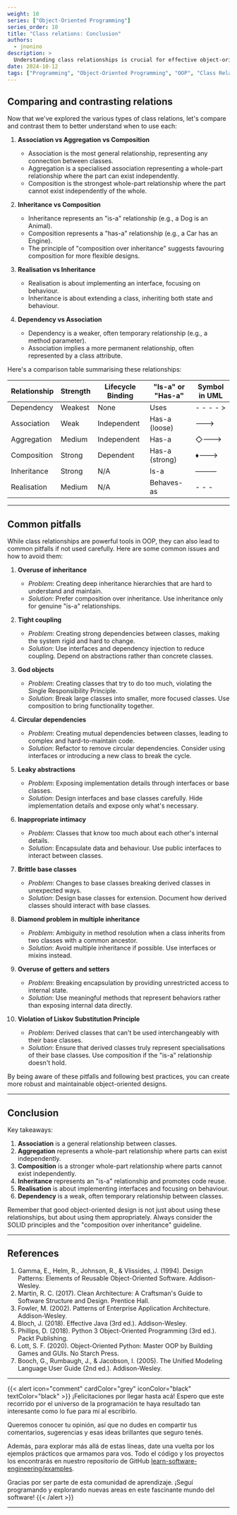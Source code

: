 ```yaml
---
weight: 10
series: ["Object-Oriented Programming"]
series_order: 10
title: "Class relations: Conclusion"
authors:
  - jnonino
description: >
  Understanding class relationships is crucial for effective object-oriented design and programming. We've explored various types of relationships including association, aggregation, composition, inheritance, realisation, and dependency. Each of these relationships serves a specific purpose and has its own strengths and weaknesses.
date: 2024-10-12
tags: ["Programming", "Object-Oriented Programming", "OOP", "Class Relations"]
---
```


## Comparing and contrasting relations

Now that we've explored the various types of class relations, let's compare and contrast them to better understand when to use each:

1. **Association vs Aggregation vs Composition**
   - Association is the most general relationship, representing any connection between classes.
   - Aggregation is a specialised association representing a whole-part relationship where the part can exist independently.
   - Composition is the strongest whole-part relationship where the part cannot exist independently of the whole.

2. **Inheritance vs Composition**
   - Inheritance represents an "is-a" relationship (e.g., a Dog is an Animal).
   - Composition represents a "has-a" relationship (e.g., a Car has an Engine).
   - The principle of "composition over inheritance" suggests favouring composition for more flexible designs.

3. **Realisation vs Inheritance**
   - Realisation is about implementing an interface, focusing on behaviour.
   - Inheritance is about extending a class, inheriting both state and behaviour.

4. **Dependency vs Association**
   - Dependency is a weaker, often temporary relationship (e.g., a method parameter).
   - Association implies a more permanent relationship, often represented by a class attribute.

Here's a comparison table summarising these relationships:

| Relationship | Strength | Lifecycle Binding | "Is-a" or "Has-a" | Symbol in UML |
|--------------|----------|-------------------|-------------------|---------------|
| Dependency   | Weakest  | None              | Uses              | - - - - >     |
| Association  | Weak     | Independent       | Has-a (loose)     | ———>          |
| Aggregation  | Medium   | Independent       | Has-a             | ◇———>         |
| Composition  | Strong   | Dependent         | Has-a (strong)    | ♦———>         |
| Inheritance  | Strong   | N/A               | Is-a              | ———|>         |
| Realisation  | Medium   | N/A               | Behaves-as        | - - - |>      |

---

## Common pitfalls

While class relationships are powerful tools in OOP, they can also lead to common pitfalls if not used carefully. Here are some common issues and how to avoid them:

1. **Overuse of inheritance**
   - *Problem*: Creating deep inheritance hierarchies that are hard to understand and maintain.
   - *Solution*: Prefer composition over inheritance. Use inheritance only for genuine "is-a" relationships.

2. **Tight coupling**
   - *Problem*: Creating strong dependencies between classes, making the system rigid and hard to change.
   - *Solution*: Use interfaces and dependency injection to reduce coupling. Depend on abstractions rather than concrete classes.

3. **God objects**
   - *Problem*: Creating classes that try to do too much, violating the Single Responsibility Principle.
   - *Solution*: Break large classes into smaller, more focused classes. Use composition to bring functionality together.

4. **Circular dependencies**
   - *Problem*: Creating mutual dependencies between classes, leading to complex and hard-to-maintain code.
   - *Solution*: Refactor to remove circular dependencies. Consider using interfaces or introducing a new class to break the cycle.

5. **Leaky abstractions**
   - *Problem*: Exposing implementation details through interfaces or base classes.
   - *Solution*: Design interfaces and base classes carefully. Hide implementation details and expose only what's necessary.

6. **Inappropriate intimacy**
   - *Problem*: Classes that know too much about each other's internal details.
   - *Solution*: Encapsulate data and behaviour. Use public interfaces to interact between classes.

7. **Brittle base classes**
   - *Problem*: Changes to base classes breaking derived classes in unexpected ways.
   - *Solution*: Design base classes for extension. Document how derived classes should interact with base classes.

8. **Diamond problem in multiple inheritance**
   - *Problem*: Ambiguity in method resolution when a class inherits from two classes with a common ancestor.
   - *Solution*: Avoid multiple inheritance if possible. Use interfaces or mixins instead.

9. **Overuse of getters and setters**
   - *Problem*: Breaking encapsulation by providing unrestricted access to internal state.
   - *Solution*: Use meaningful methods that represent behaviors rather than exposing internal data directly.

10. **Violation of Liskov Substitution Principle**
    - *Problem*: Derived classes that can't be used interchangeably with their base classes.
    - *Solution*: Ensure that derived classes truly represent specialisations of their base classes. Use composition if the "is-a" relationship doesn't hold.

By being aware of these pitfalls and following best practices, you can create more robust and maintainable object-oriented designs.

---

## Conclusion

Key takeaways:

1. **Association** is a general relationship between classes.
2. **Aggregation** represents a whole-part relationship where parts can exist independently.
3. **Composition** is a stronger whole-part relationship where parts cannot exist independently.
4. **Inheritance** represents an "is-a" relationship and promotes code reuse.
5. **Realisation** is about implementing interfaces and focusing on behaviour.
6. **Dependency** is a weak, often temporary relationship between classes.

Remember that good object-oriented design is not just about using these relationships, but about using them appropriately. Always consider the SOLID principles and the "composition over inheritance" guideline.

---

## References

1. Gamma, E., Helm, R., Johnson, R., & Vlissides, J. (1994). Design Patterns: Elements of Reusable Object-Oriented Software. Addison-Wesley.
2. Martin, R. C. (2017). Clean Architecture: A Craftsman's Guide to Software Structure and Design. Prentice Hall.
3. Fowler, M. (2002). Patterns of Enterprise Application Architecture. Addison-Wesley.
4. Bloch, J. (2018). Effective Java (3rd ed.). Addison-Wesley.
5. Phillips, D. (2018). Python 3 Object-Oriented Programming (3rd ed.). Packt Publishing.
6. Lott, S. F. (2020). Object-Oriented Python: Master OOP by Building Games and GUIs. No Starch Press.
7. Booch, G., Rumbaugh, J., & Jacobson, I. (2005). The Unified Modeling Language User Guide (2nd ed.). Addison-Wesley.

---

{{< alert icon="comment" cardColor="grey" iconColor="black" textColor="black" >}}
¡Felicitaciones por llegar hasta acá! Espero que este recorrido por el universo de la programación te haya resultado tan interesante como lo fue para mí al escribirlo.

Queremos conocer tu opinión, así que no dudes en compartir tus comentarios, sugerencias y esas ideas brillantes que seguro tenés.

Además, para explorar más allá de estas líneas, date una vuelta por los ejemplos prácticos que armamos para vos. Todo el código y los proyectos los encontrarás en nuestro repositorio de GitHub [learn-software-engineering/examples](https://github.com/learn-software-engineering/examples).

Gracias por ser parte de esta comunidad de aprendizaje. ¡Seguí programando y explorando nuevas areas en este fascinante mundo del software!
{{< /alert >}}

---

